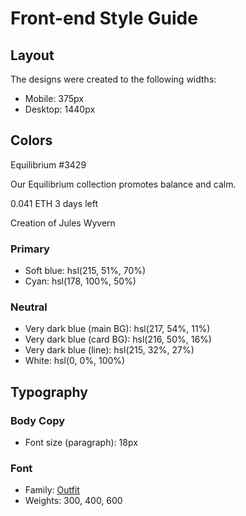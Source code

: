 # Front-end Style Guide

## Layout

The designs were created to the following widths:

- Mobile: 375px
- Desktop: 1440px

## Colors


  Equilibrium #3429

  Our Equilibrium collection promotes balance and calm.

  0.041 ETH
  3 days left

  Creation of Jules Wyvern


### Primary

- Soft blue: hsl(215, 51%, 70%)
- Cyan: hsl(178, 100%, 50%)

### Neutral

- Very dark blue (main BG): hsl(217, 54%, 11%)
- Very dark blue (card BG): hsl(216, 50%, 16%)
- Very dark blue (line): hsl(215, 32%, 27%)
- White: hsl(0, 0%, 100%)

## Typography

### Body Copy

- Font size (paragraph): 18px

### Font

- Family: [Outfit](https://fonts.google.com/specimen/Outfit)
- Weights: 300, 400, 600

